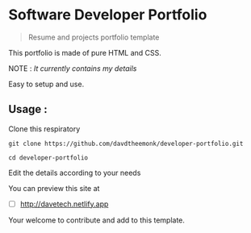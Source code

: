 # Software Developer Portfolio
 > Resume and projects portfolio template

This portfolio is made of pure HTML and CSS.

NOTE : *It currently contains my details*
    

Easy to setup and use.

## Usage : 

Clone this respiratory

```git clone https://github.com/davdtheemonk/developer-portfolio.git```

```cd developer-portfolio```

Edit the details according to your needs

You can preview this site at 

- [ ] http://davetech.netlify.app

Your welcome to contribute and add to this template.
